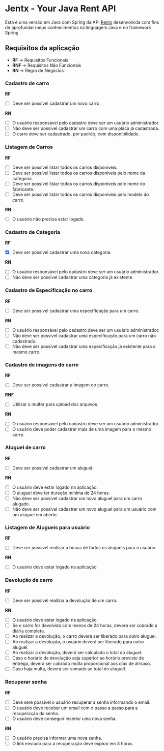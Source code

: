 # Jentx - Your Java Rent API

Esta é uma versão em Java com Spring da API [Rentx](https://github.com/kimkim480/rentx)
desenvolvida com fins de aprofundar meus conhecimentos na linguagem Java e no framework Spring

## Requisitos da aplicação

* **RF** -> Requisitos Funcionais
* **RNF** -> Requisitos Não Funcionais
* **RN** -> Regra de Negócios

### Cadastro de carro

**RF**
- [ ] Deve ser possível cadastrar um novo carro.

**RN**
- [ ] O usuário responsável pelo cadastro deve ser um usuário administrador.
- [ ] Não deve ser possível cadastrar um carro com uma placa já cadastrada.
- [ ] O carro deve ser cadastrado, por padrão, com disponibilidade.

### Listagem de Carros

**RF**
- [ ] Deve ser possível listar todos os carros disponíveis.
- [ ] Deve ser possível listar todos os carros disponíveis pelo nome da categoria.
- [ ] Deve ser possível listar todos os carros disponíveis pelo nome do fabricante.
- [ ] Deve ser possível listar todos os carros disponíveis pelo modelo do carro.

**RN**
- [ ] O usuário não precisa estar logado.

### Cadastro de Categoria

**RF**
- [x] Deve ser possível cadastrar uma nova categoria.

**RN**
- [ ] O usuário responsável pelo cadastro deve ser um usuário administrador.
- [ ] Não deve ser possível cadastrar uma categoria já existente.

### Cadastro de Especificação no carro

**RF**
- [ ] Deve ser possível cadastrar uma especificação para um carro.

**RN**
- [ ] O usuário responsável pelo cadastro deve ser um usuário administrador.
- [ ] Não deve ser possível cadastrar uma especificação para um carro não cadastrado.
- [ ] Não deve ser possível cadastrar uma especificação já existente para o mesmo carro.

### Cadastro de imagens do carro

**RF**
- [ ] Deve ser possível cadastrar a imagem do carro.

**RNF**
- [ ] Utilizar o multer para upload dos arquivos.

**RN**
- [ ] O usuário responsável pelo cadastro deve ser um usuário administrador.
- [ ] O usuário deve poder cadastrar mais de uma imagem para o mesmo carro.

### Aluguel de carro

**RF**
- [ ] Deve ser possível cadastrar um aluguel.

**RN**
- [ ] O usuário deve estar logado na aplicação.
- [ ] O aluguel deve ter duração mínima de 24 horas.
- [ ] Não deve ser possível cadastrar um novo aluguel para um carro alugado.
- [ ] Não deve ser possível cadastrar um novo aluguel para um usuário com um aluguel em aberto.

### Listagem de Alugueis para usuário

**RF**
- [ ] Deve ser possível realizar a busca de todos os alugueis para o usuário.

**RN**
- [ ] O usuário deve estar logado na aplicação.

### Devolução de carro

**RF**
- [ ] Deve ser possível realizar a devolução de um carro.

**RN**
- [ ] O usuário deve estar logado na aplicação.
- [ ] Se o carro for devolvido com menos de 24 horas, deverá ser cobrado a diária completa.
- [ ] Ao realizar a devolução, o carro deverá ser liberado para outro aluguel.
- [ ] Ao realizar a devolução, o usuário deverá ser liberado para outro aluguel.
- [ ] Ao realizar a devolução,  deverá ser calculado o total do aluguel.
- [ ] Caso o horário de devolução seja superior ao horário previsto de entrega, deverá ser cobrado multa proporcional aos dias de atrsaso.
- [ ] Caso haja multa, deverá ser somado ao total do aluguel.

### Recuperar senha

**RF**
- [ ] Deve sere possível o usuário recuperar a senha informando o email.
- [ ] O usuário deve receber um email com o passo a passo para a recuperação da senha.
- [ ] O usuário deve conseguir inserior uma nova senha.

**RN**
- [ ] O usuário precisa informar uma nova senha.
- [ ] O link enviado para a recuperação deve expirar em 3 horas.